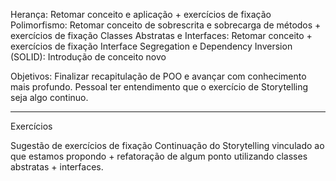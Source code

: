 Herança: Retomar conceito e aplicação + exercícios de fixação
Polimorfismo: Retomar conceito de sobrescrita e sobrecarga de métodos + exercícios de fixação
Classes Abstratas e Interfaces: Retomar conceito  + exercícios de fixação
Interface Segregation e Dependency Inversion (SOLID): Introdução de conceito novo

Objetivos:
Finalizar recapitulação de POO e avançar com conhecimento mais profundo.
Pessoal ter entendimento que o exercício de Storytelling seja algo continuo.

---
Exercícios

Sugestão de exercícios de fixação
Continuação do Storytelling vinculado ao que estamos propondo + refatoração de algum ponto utilizando classes abstratas + interfaces.